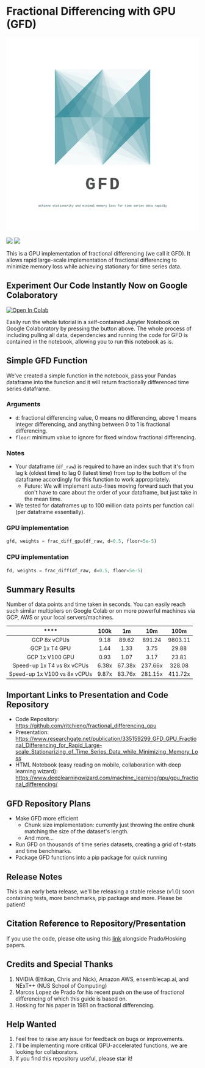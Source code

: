 # Fractional Differencing with GPU (GFD)
<p align="center">
    <img src="./assets/gfd_logo_transparent_resize.png"/>
</p>

<img src="https://img.shields.io/badge/license-MIT-green.svg"/>
<img src="https://img.shields.io/badge/version-v0.1-blue.svg"/>

This is a GPU implementation of fractional differencing (we call it GFD). It allows rapid large-scale implementation of fractional differencing to minimize memory loss while achieving stationary for time series data.

## Experiment Our Code Instantly Now on Google Colaboratory

[![Open In Colab](https://colab.research.google.com/assets/colab-badge.svg)](https://colab.research.google.com/github/ritchieng/fractional_differencing_gpu/blob/master/notebooks/gpu_fractional_differencing.ipynb)

Easily run the whole tutorial in a self-contained Jupyter Notebook on Google Colaboratory by pressing the button above. The whole process of including pulling all data, dependencies and running the code for GFD is contained in the notebook, allowing you to run this notebook as is.

## Simple GFD Function

We've created a simple function in the notebook, pass your Pandas dataframe into the function and it will return fractionally differenced time series dataframe.

### Arguments
- `d`: fractional differencing value, 0 means no differencing, above 1 means integer differencing, and anything between 0 to 1 is fractional differencing.
- `floor`: minimum value to ignore for fixed window fractional differencing.
    
### Notes
- Your dataframe (`df_raw`) is required to have an index such that it's from lag k (oldest time) to lag 0 (latest time) from top to the bottom of the dataframe accordingly for this function to work appropriately.
    - Future: We will implement auto-fixes moving forward such that you don't have to care about the order of your dataframe, but just take in the mean time.
- We tested for dataframes up to 100 million data points per function call (per dataframe essentially).

### GPU implementation

```python
gfd, weights = frac_diff_gpu(df_raw, d=0.5, floor=5e-5)
```

### CPU implementation

```python
fd, weights = frac_diff(df_raw, d=0.5, floor=5e-5)
```

## Summary Results
Number of data points and time taken in seconds. You can easily reach such similar multipliers on Google Colab or on more powerful machines via GCP, AWS or your local servers/machines.

| ****                          | **100k** | **1m**  | **10m**  | **100m** |
|:-----------------------------:|:--------:|:-------:|:--------:|:--------:|
| GCP 8x vCPUs                  | 9\.18    | 89\.62  | 891\.24  | 9803\.11 |
| GCP 1x T4 GPU                 | 1\.44    | 1\.33   | 3\.75    | 29\.88   |
| GCP 1x V100 GPU               | 0\.93    | 1\.07   | 3\.17    | 23\.81   |
| Speed\-up 1x T4 vs 8x vCPUs   | 6\.38x   | 67\.38x | 237\.66x | 328\.08  |
| Speed\-up 1x V100 vs 8x vCPUs | 9\.87x   | 83\.76x | 281\.15x | 411\.72x |


## Important Links to Presentation and Code Repository
- Code Repository: https://github.com/ritchieng/fractional_differencing_gpu
- Presentation: https://www.researchgate.net/publication/335159299_GFD_GPU_Fractional_Differencing_for_Rapid_Large-scale_Stationarizing_of_Time_Series_Data_while_Minimizing_Memory_Loss
- HTML Notebook (easy reading on mobile, collaboration with deep learning wizard): https://www.deeplearningwizard.com/machine_learning/gpu/gpu_fractional_differencing/

## GFD Repository Plans
- Make GFD more efficient
    - Chunk size implementation: currently just throwing the entire chunk matching the size of the dataset's length.
    - And more...
- Run GFD on thousands of time series datasets, creating a grid of t-stats and time benchmarks.
- Package GFD functions into a pip package for quick running

## Release Notes
This is an early beta release, we'll be releasing a stable release (v1.0) soon containing tests, more benchmarks, pip package and more. Please be patient!

## Citation Reference to Repository/Presentation
If you use the code, please cite using this [link](https://www.researchgate.net/publication/335159299_GFD_GPU_Fractional_Differencing_for_Rapid_Large-scale_Stationarizing_of_Time_Series_Data_while_Minimizing_Memory_Loss) alongside Prado/Hosking papers.

## Credits and Special Thanks
1. NVIDIA (Ettikan, Chris and Nick), Amazon AWS, ensemblecap.ai, and NExT++ (NUS School of Computing)
2. Marcos Lopez de Prado  for his recent push on the use of fractional differencing of which this guide is based on.
3. Hosking for his paper in 1981 on fractional differencing.

## Help Wanted
1. Feel free to raise any issue for feedback on bugs or improvements.
2. I'll be implementing more critical GPU-accelerated functions, we are looking for collaborators.
3. If you find this repository useful, please star it!
